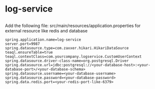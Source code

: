 # log-service

## 


Add the following file: src/main/resources/application.properties for external resource like redis and database

```
spring.application.name=log-service
server.port=9987
spring.datasource.type=com.zaxxer.hikari.HikariDataSource
teaql.ensureTable=true
teaql.contextClass=com.yourcompany.logservice.CustomUserContext
spring.datasource.driver-class-name=org.postgresql.Driver
spring.datasource.url=jdbc:postgresql://<your-database-host>:<your-database-port>/<your-database-schema>
spring.datasource.username=<your-database-username>
spring.datasource.password=<your-database-password>
spring.data.redis.port=<your-redis-port-like-6379>
```


